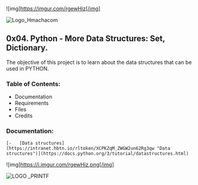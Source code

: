 ![img]https://imgur.com/rgewHiz[/img]

![Logo_Hmachacom](https://i.imgur.com/rgewHiz.png)



## 0x04. Python - More Data Structures: Set, Dictionary.

The objective of this project is to learn about the data structures that can be used in PYTHON.
### Table of Contents:
 - Documentation
 - Requirements
 - Files
 - Credits
### Documentation:

    [-   [Data structures](https://intranet.hbtn.io/rltoken/XCPKZqM_ZWGW2un62Rg3qw "Data structures")](https://docs.python.org/3/tutorial/datastructures.html)
![img]https://i.imgur.com/rgewHiz.png[/img]

![LOGO _PRINTF](https://i.imgur.com/CnW6aHr.png)